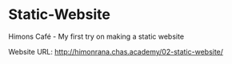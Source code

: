 # Static-Website
Himons Café - My first try on making a static website

Website URL: http://himonrana.chas.academy/02-static-website/

